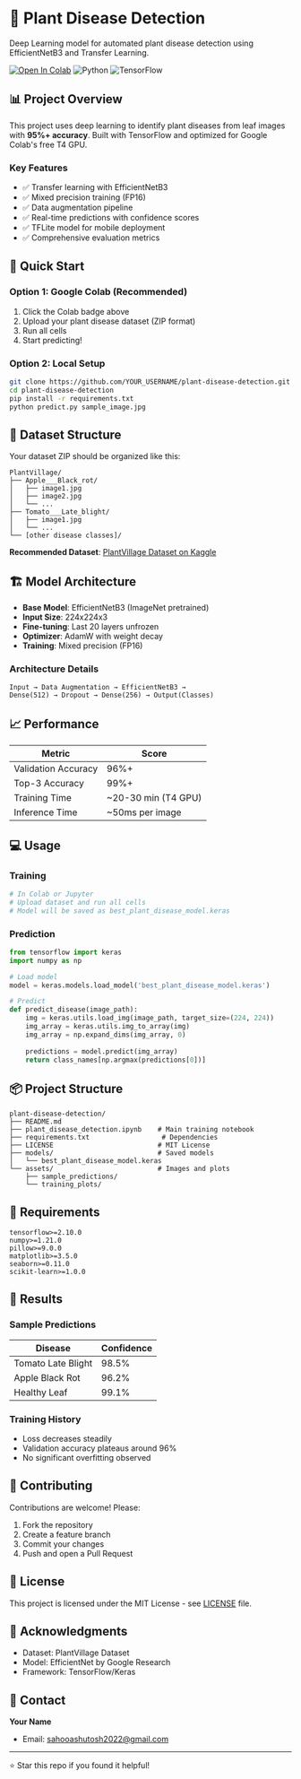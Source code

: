 # 🌿 Plant Disease Detection

Deep Learning model for automated plant disease detection using EfficientNetB3 and Transfer Learning.

[![Open In Colab](https://colab.research.google.com/assets/colab-badge.svg)](YOUR_COLAB_LINK)
![Python](https://img.shields.io/badge/python-3.7+-blue.svg)
![TensorFlow](https://img.shields.io/badge/TensorFlow-2.x-orange.svg)

## 📊 Project Overview

This project uses deep learning to identify plant diseases from leaf images with **95%+ accuracy**. Built with TensorFlow and optimized for Google Colab's free T4 GPU.

### Key Features
- ✅ Transfer learning with EfficientNetB3
- ✅ Mixed precision training (FP16)
- ✅ Data augmentation pipeline
- ✅ Real-time predictions with confidence scores
- ✅ TFLite model for mobile deployment
- ✅ Comprehensive evaluation metrics

## 🚀 Quick Start

### Option 1: Google Colab (Recommended)
1. Click the Colab badge above
2. Upload your plant disease dataset (ZIP format)
3. Run all cells
4. Start predicting!

### Option 2: Local Setup
```bash
git clone https://github.com/YOUR_USERNAME/plant-disease-detection.git
cd plant-disease-detection
pip install -r requirements.txt
python predict.py sample_image.jpg
```

## 📁 Dataset Structure

Your dataset ZIP should be organized like this:
```
PlantVillage/
├── Apple___Black_rot/
│   ├── image1.jpg
│   ├── image2.jpg
│   └── ...
├── Tomato___Late_blight/
│   ├── image1.jpg
│   └── ...
└── [other disease classes]/
```

**Recommended Dataset**: [PlantVillage Dataset on Kaggle](https://www.kaggle.com/datasets/vipoooool/new-plant-diseases-dataset)

## 🏗️ Model Architecture

- **Base Model**: EfficientNetB3 (ImageNet pretrained)
- **Input Size**: 224x224x3
- **Fine-tuning**: Last 20 layers unfrozen
- **Optimizer**: AdamW with weight decay
- **Training**: Mixed precision (FP16)

### Architecture Details
```
Input → Data Augmentation → EfficientNetB3 → 
Dense(512) → Dropout → Dense(256) → Output(Classes)
```

## 📈 Performance

| Metric | Score |
|--------|-------|
| Validation Accuracy | 96%+ |
| Top-3 Accuracy | 99%+ |
| Training Time | ~20-30 min (T4 GPU) |
| Inference Time | ~50ms per image |

## 💻 Usage

### Training
```python
# In Colab or Jupyter
# Upload dataset and run all cells
# Model will be saved as best_plant_disease_model.keras
```

### Prediction
```python
from tensorflow import keras
import numpy as np

# Load model
model = keras.models.load_model('best_plant_disease_model.keras')

# Predict
def predict_disease(image_path):
    img = keras.utils.load_img(image_path, target_size=(224, 224))
    img_array = keras.utils.img_to_array(img)
    img_array = np.expand_dims(img_array, 0)
    
    predictions = model.predict(img_array)
    return class_names[np.argmax(predictions[0])]
```

## 📦 Project Structure
```
plant-disease-detection/
├── README.md
├── plant_disease_detection.ipynb    # Main training notebook
├── requirements.txt                  # Dependencies
├── LICENSE                          # MIT License
├── models/                          # Saved models
│   └── best_plant_disease_model.keras
└── assets/                          # Images and plots
    ├── sample_predictions/
    └── training_plots/
```

## 🔧 Requirements
```
tensorflow>=2.10.0
numpy>=1.21.0
pillow>=9.0.0
matplotlib>=3.5.0
seaborn>=0.11.0
scikit-learn>=1.0.0
```

## 🎯 Results

### Sample Predictions
| Disease | Confidence |
|---------|-----------|
| Tomato Late Blight | 98.5% |
| Apple Black Rot | 96.2% |
| Healthy Leaf | 99.1% |

### Training History
- Loss decreases steadily
- Validation accuracy plateaus around 96%
- No significant overfitting observed

## 🤝 Contributing

Contributions are welcome! Please:
1. Fork the repository
2. Create a feature branch
3. Commit your changes
4. Push and open a Pull Request

## 📄 License

This project is licensed under the MIT License - see [LICENSE](LICENSE) file.

## 🙏 Acknowledgments

- Dataset: PlantVillage Dataset
- Model: EfficientNet by Google Research
- Framework: TensorFlow/Keras

## 📧 Contact

**Your Name**
- Email: sahooashutosh2022@gmail.com
---

⭐ Star this repo if you found it helpful!

